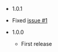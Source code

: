 - 1.0.1
 - Fixed [issue #1](https://github.com/Panamark/jsRequest/issues/1)

- 1.0.0
  - First release
